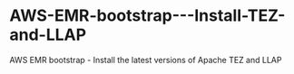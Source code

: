 # AWS-EMR-bootstrap---Install-TEZ-and-LLAP
AWS EMR bootstrap - Install the latest versions of Apache TEZ and LLAP
